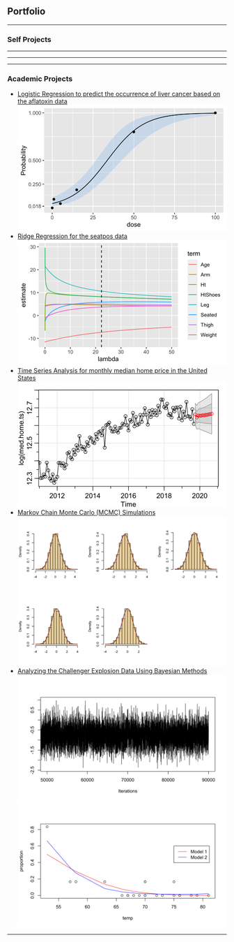 ## Portfolio

---

### Self Projects

[](/sample_page)

---
[](/pdf/sample_presentation.pdf)

---
[]()

---

### Academic Projects

- [Logistic Regression to predict the occurrence of liver cancer based on the aflatoxin data](https://npham25.github.io/html/Logistic-Regression.html)
  <img src="images/logreg.png?raw=true"/>
- [Ridge Regression for the seatpos data](https://npham25.github.io/html/Ridge-regression.html)
  <img src="images/ridgereg.png?raw=true"/>
- [Time Series Analysis for monthly median home price in the United States](https://npham25.github.io/html/Time-Series.html)
  <img src="images/ts.png?raw=true"/>
- [Markov Chain Monte Carlo (MCMC) Simulations](https://npham25.github.io/html/Simulations.html)
  <img src="images/sim.png?raw=true"/>
- [Analyzing the Challenger Explosion Data Using Bayesian Methods](https://npham25.github.io/html/Bayesian.html)
  <img src="images/bayesian2.png?raw=true"/>
  <img src="images/bayesian.png?raw=true"/>

---


